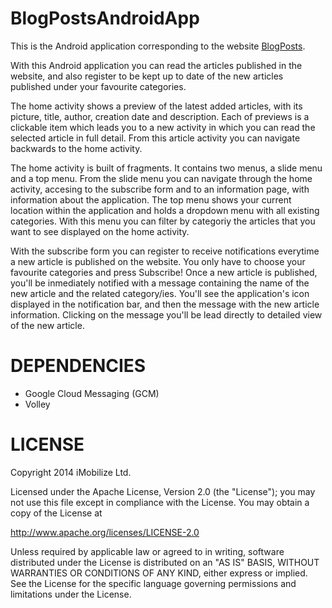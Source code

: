 BlogPostsAndroidApp
===================

This is the Android application corresponding to the website [BlogPosts](https://github.com/imobilize/BlogPostsWeb).

With this Android application you can read the articles published in the website, and also register to be kept up to date of the new articles published under your favourite categories.

The home activity shows a preview of the latest added articles, with its picture, title, author, creation date and description. Each of previews is a clickable item which leads you to a new activity in which you can read the selected article in full detail. From this article activity you can navigate backwards to the home activity.

The home activity is built of fragments. It contains two menus, a slide menu and a top menu. From the slide menu you can navigate through the home activity, accesing to the subscribe form and to an information page, with information about the application. The top menu shows your current location within the application and holds a dropdown menu with all existing categories. With this menu you can filter by categoriy the articles that you want to see displayed on the home activity.

With the subscribe form you can register to receive notifications everytime a new article is published on the website.
You only have to choose your favourite categories and press Subscribe! Once a new article is published, you'll be
inmediately notified with a message containing the name of the new article and the related category/ies. You'll see the application's icon displayed in the notification bar, and then the message with the new article information. Clicking on the message you'll be lead directly to detailed view of the new article.

DEPENDENCIES
============

* Google Cloud Messaging (GCM)
* Volley

LICENSE
=======
Copyright 2014 iMobilize Ltd.

Licensed under the Apache License, Version 2.0 (the "License"); you may not use this file except in compliance with the License. You may obtain a copy of the License at

http://www.apache.org/licenses/LICENSE-2.0

Unless required by applicable law or agreed to in writing, software distributed under the License is distributed on an "AS IS" BASIS, WITHOUT WARRANTIES OR CONDITIONS OF ANY KIND, either express or implied. See the License for the specific language governing permissions and limitations under the License.
